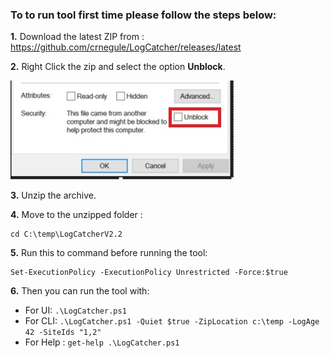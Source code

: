 ### To to run tool first time please follow the steps below: 

__1.__ Download the latest ZIP from  : https://github.com/crnegule/LogCatcher/releases/latest

__2.__ Right Click the zip and select the option __Unblock__.

 ![Image of Unblock](/images/Unblock.jpg)

__3.__ Unzip the archive. 

__4.__ Move to the unzipped folder :
``` 
cd C:\temp\LogCatcherV2.2
``` 

__5.__ Run this to command before running the tool:
``` 
Set-ExecutionPolicy -ExecutionPolicy Unrestricted -Force:$true
``` 
__6.__ Then you can run the tool with:

*  For UI: `.\LogCatcher.ps1`
*  For CLI: 
        `.\LogCatcher.ps1 -Quiet $true -ZipLocation c:\temp -LogAge 42 -SiteIds "1,2"`
* For Help :
        `get-help .\LogCatcher.ps1`
 
